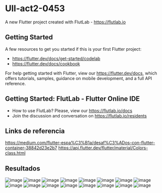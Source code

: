 # Ull-act2-0453

A new Flutter project created with FlutLab - https://flutlab.io

## Getting Started

A few resources to get you started if this is your first Flutter project:

- https://flutter.dev/docs/get-started/codelab
- https://flutter.dev/docs/cookbook

For help getting started with Flutter, view our
https://flutter.dev/docs, which offers tutorials,
samples, guidance on mobile development, and a full API reference.

## Getting Started: FlutLab - Flutter Online IDE

- How to use FlutLab? Please, view our https://flutlab.io/docs
- Join the discussion and conversation on https://flutlab.io/residents

## Links de referencia
https://medium.com/flutter-espa%C3%B1a/desaf%C3%ADos-con-flutter-container-38842d23e2b7
https://api.flutter.dev/flutter/material/Colors-class.html

## Resultados
![image](https://github.com/aecortega/Ull-act2-0453/assets/143548446/3385aaaf-b63c-42db-8b71-ca77e4744d07)
![image](https://github.com/aecortega/Ull-act2-0453/assets/143548446/5ce39c23-929e-4fc6-a9b3-4bdd9a9e3d3a)
![image](https://github.com/aecortega/Ull-act2-0453/assets/143548446/7a0baab8-d888-425a-9bd2-a682df640806)
![image](https://github.com/aecortega/Ull-act2-0453/assets/143548446/7019793e-c6b0-4672-96b7-52ee17b01bff)
![image](https://github.com/aecortega/Ull-act2-0453/assets/143548446/1e2fccd3-d2de-4353-bdd3-773dff75304d)
![image](https://github.com/aecortega/Ull-act2-0453/assets/143548446/b1b715ad-1835-444a-a5b9-c9735b59a84a)
![image](https://github.com/aecortega/Ull-act2-0453/assets/143548446/a3b72980-d58e-498d-ad12-d1895d44235b)
![image](https://github.com/aecortega/Ull-act2-0453/assets/143548446/b5fac86d-70e4-41eb-88c5-394b34e6d833)
![image](https://github.com/aecortega/Ull-act2-0453/assets/143548446/997befb1-8211-45df-91f2-bd175089250a)
![image](https://github.com/aecortega/Ull-act2-0453/assets/143548446/7645f4af-2134-4824-a925-dda7733cc6fc)
![image](https://github.com/aecortega/Ull-act2-0453/assets/143548446/dccd082d-c635-47ab-b9f0-4aef081497e7)
![image](https://github.com/aecortega/Ull-act2-0453/assets/143548446/459cc33a-ecab-404c-95b9-5125b67a2894)
![image](https://github.com/aecortega/Ull-act2-0453/assets/143548446/f4b06f7a-f985-453f-924c-c6eb4579ef66)
![image](https://github.com/aecortega/Ull-act2-0453/assets/143548446/08fcbad4-3461-4985-b0b4-a245b41e46bd)
![image](https://github.com/aecortega/Ull-act2-0453/assets/143548446/23c8dbc3-dad8-44c9-902c-4a9d3556245d)
![image](https://github.com/aecortega/Ull-act2-0453/assets/143548446/13135994-97ca-4582-9210-0247b05b9a48)
